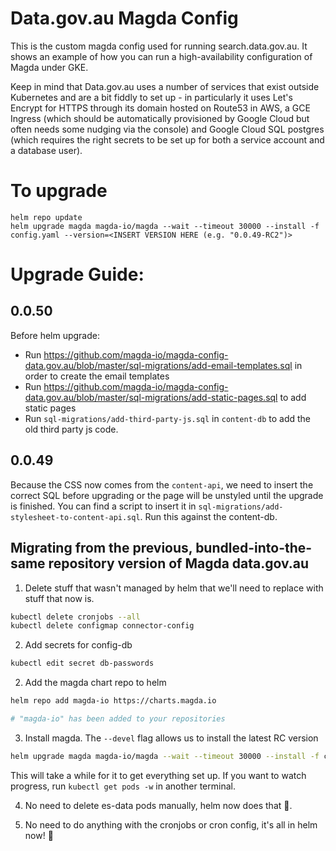 # Data.gov.au Magda Config

This is the custom magda config used for running search.data.gov.au. It shows an example of how you can run a high-availability configuration of Magda under GKE.

Keep in mind that Data.gov.au uses a number of services that exist outside Kubernetes and are a bit fiddly to set up - in particularly it uses Let's Encrypt for HTTPS through its domain hosted on Route53 in AWS, a GCE Ingress (which should be automatically provisioned by Google Cloud but often needs some nudging via the console) and Google Cloud SQL postgres (which requires the right secrets to be set up for both a service account and a database user).

# To upgrade
```
helm repo update
helm upgrade magda magda-io/magda --wait --timeout 30000 --install -f config.yaml --version=<INSERT VERSION HERE (e.g. "0.0.49-RC2")>
```

# Upgrade Guide:

## 0.0.50
Before helm upgrade:
- Run https://github.com/magda-io/magda-config-data.gov.au/blob/master/sql-migrations/add-email-templates.sql in order to create the email templates
- Run https://github.com/magda-io/magda-config-data.gov.au/blob/master/sql-migrations/add-static-pages.sql to add static pages
- Run `sql-migrations/add-third-party-js.sql` in `content-db` to add the old third party js code.

## 0.0.49
Because the CSS now comes from the `content-api`, we need to insert the correct SQL before upgrading or the page will be unstyled until the upgrade is finished. You can find a script to insert it in `sql-migrations/add-stylesheet-to-content-api.sql`. Run this against the content-db.

## Migrating from the previous, bundled-into-the-same repository version of Magda data.gov.au

1. Delete stuff that wasn't managed by helm that we'll need to replace with stuff that now is.

```bash
kubectl delete cronjobs --all
kubectl delete configmap connector-config
```

2. Add secrets for config-db
```bash
kubectl edit secret db-passwords
```

2. Add the magda chart repo to helm
```bash
helm repo add magda-io https://charts.magda.io

# "magda-io" has been added to your repositories
```

3. Install magda. The `--devel` flag allows us to install the latest RC version
```bash
helm upgrade magda magda-io/magda --wait --timeout 30000 --install -f config.yaml --devel
```

This will take a while for it to get everything set up. If you want to watch progress, run `kubectl get pods -w` in another terminal.

4. No need to delete es-data pods manually, helm now does that :tada:.

5. No need to do anything with the cronjobs or cron config, it's all in helm now! :tada:
